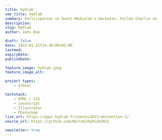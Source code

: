 ```yaml
---
title: Hyblab
seo_title: Hyblab
summary: Participation in Ouest Medialab's Hackaton. Follow Charlie on her journey in Bordeaux to discover more about abstention.
description: 
slug: Hyblab
author: John Doe

draft: false
date: 2022-01-21T14:30:00+02:00
lastmod: 
expiryDate: 
publishDate: 

feature_image: hyblab.jpeg
feature_image_alt: 

project types:
    - School

techstack:
    - HTML / CSS
    - JavaScript
    - Illustrator
    - Photoshop
live_url: https://apps.hyblab.fr/nantes2022/abstention-1/
source_url: https://github.com/Neltab/Hyblab2022

newsletter: true
---
```


